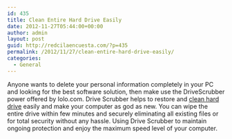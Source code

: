 ```yaml
---
id: 435
title: Clean Entire Hard Drive Easily
date: 2012-11-27T05:44:00+00:00
author: admin
layout: post
guid: http://redcilaencuesta.com/?p=435
permalink: /2012/11/27/clean-entire-hard-drive-easily/
categories:
  - General
---
```

Anyone wants to delete your personal information completely in your PC and looking for the best software solution, then make use the DriveScrubber power offered by Iolo.com. Drive Scrubber helps to restore and [clean hard drive](http://www.iolo.com/ds/) easily and make your computer as god as new. You can wipe the entire drive within few minutes and securely eliminating all existing files or for total security without any hassle. Using Drive Scrubber to maintain ongoing protection and enjoy the maximum speed level of your computer.